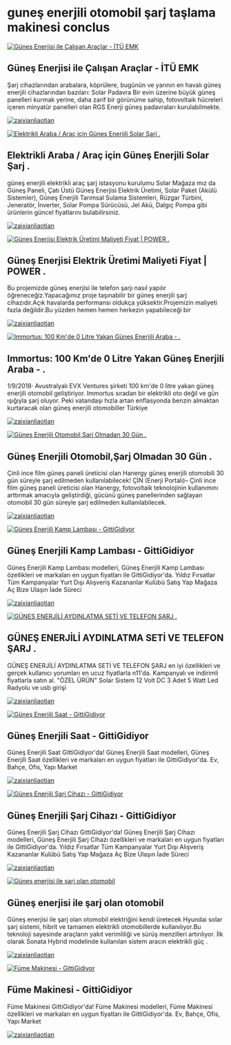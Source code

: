 # guneş enerjili otomobil şarj taşlama makinesi conclus
<a href="https://mnn.zoosnet.net/LR/Chatpre.aspx?id=MNN94995150&p=https://topgrinding.com/" target="_blank">![Güneş Enerjisi ile Çalışan Araçlar - İTÜ EMK](https://github.com/technlg/images/blob/main/8.jpg)</a>
## Güneş Enerjisi ile Çalışan Araçlar - İTÜ EMK
Şarj cihazlarından arabalara, köprülere, bugünün ve yarının en havalı güneş enerjili cihazlarından bazıları: Solar Padavra Bir evin üzerine büyük güneş panelleri kurmak yerine, daha zarif bir görünüme sahip, fotovoltaik hücreleri içeren minyatür panelleri olan RGS Enerji güneş padavraları kurulabilmekte.
<a href="https://mnn.zoosnet.net/LR/Chatpre.aspx?id=MNN94995150&p=https://topgrinding.com/" target="_blank"><img src="https://github.com/technlg/images/raw/main/chat11.jpg" alt="zaixianliaotian"/></a><a href="//whatsapp.shibangsoft.com/WhatsApp.php" ><img src="https://github.com/technlg/images/raw/main/chat11.png" alt=""></a>
<a href="https://mnn.zoosnet.net/LR/Chatpre.aspx?id=MNN94995150&p=https://topgrinding.com/" target="_blank">![Elektrikli Araba / Araç için Güneş Enerjili Solar Şarj .](https://github.com/technlg/images/blob/main/26.jpg)</a>
## Elektrikli Araba / Araç için Güneş Enerjili Solar Şarj .
güneş enerjili elektrikli araç şarj istasyonu kurulumu Solar Mağaza mız da Güneş Paneli, Çatı Üstü Güneş Enerjisi Elektrik Üretimi, Solar Paket (Akülü Sistemler), Güneş Enerjili Tarımsal Sulama Sistemleri, Rüzgar Türbini, Jeneratör, İnverter, Solar Pompa Sürücüsü, Jel Akü, Dalgıç Pompa gibi ürünlerin güncel fiyatlarını bulabilirsiniz.
<a href="https://mnn.zoosnet.net/LR/Chatpre.aspx?id=MNN94995150&p=https://topgrinding.com/" target="_blank"><img src="https://github.com/technlg/images/raw/main/chat11.jpg" alt="zaixianliaotian"/></a><a href="//whatsapp.shibangsoft.com/WhatsApp.php" ><img src="https://github.com/technlg/images/raw/main/chat11.png" alt=""></a>
<a href="https://mnn.zoosnet.net/LR/Chatpre.aspx?id=MNN94995150&p=https://topgrinding.com/" target="_blank">![Güneş Enerjisi Elektrik Üretimi Maliyeti Fiyat |  POWER .](https://github.com/technlg/images/blob/main/63.jpg)</a>
## Güneş Enerjisi Elektrik Üretimi Maliyeti Fiyat |  POWER .
Bu projemizde güneş enerjisi ile telefon şarjı nasıl yapılır öğreneceğiz.Yapacağımız proje taşınabilir bir güneş enerjili şarj cihazıdır.Açık havalarda performansı oldukça yüksektir.Projemizin maliyeti fazla değildir.Bu yüzden hemen hemen herkezin yapabileceği bir 
<a href="https://mnn.zoosnet.net/LR/Chatpre.aspx?id=MNN94995150&p=https://topgrinding.com/" target="_blank"><img src="https://github.com/technlg/images/raw/main/chat11.jpg" alt="zaixianliaotian"/></a><a href="//whatsapp.shibangsoft.com/WhatsApp.php" ><img src="https://github.com/technlg/images/raw/main/chat11.png" alt=""></a>
<a href="https://mnn.zoosnet.net/LR/Chatpre.aspx?id=MNN94995150&p=https://topgrinding.com/" target="_blank">![Immortus: 100 Km'de 0 Litre Yakan Güneş Enerjili Araba - .](https://github.com/technlg/images/blob/main/10.jpg)</a>
## Immortus: 100 Km'de 0 Litre Yakan Güneş Enerjili Araba - .
1/9/2018· Avustralyalı EVX Ventures şirketi 100 km'de 0 litre yakan güneş enerjili otomobil geliştiriyor. Immortus sıradan bir elektrikli oto değil ve gün ışığıyla şarj oluyor. Peki vatandaşı hızla artan enflasyonda benzin almaktan kurtaracak olan güneş enerjili otomobiller Türkiye
<a href="https://mnn.zoosnet.net/LR/Chatpre.aspx?id=MNN94995150&p=https://topgrinding.com/" target="_blank"><img src="https://github.com/technlg/images/raw/main/chat11.jpg" alt="zaixianliaotian"/></a><a href="//whatsapp.shibangsoft.com/WhatsApp.php" ><img src="https://github.com/technlg/images/raw/main/chat11.png" alt=""></a>
<a href="https://mnn.zoosnet.net/LR/Chatpre.aspx?id=MNN94995150&p=https://topgrinding.com/" target="_blank">![Güneş Enerjili Otomobil,Şarj Olmadan 30 Gün .](https://github.com/technlg/images/blob/main/56.jpg)</a>
## Güneş Enerjili Otomobil,Şarj Olmadan 30 Gün .
Çinli ince film güneş paneli üreticisi olan Hanergy güneş enerjili otomobili 30 gün süreyle şarj edilmeden kullanılabilecek! ÇİN (Enerji Portalı)– Çinli ince film güneş paneli üreticisi olan Hanergy, fotovoltaik teknolojinin kullanımını arttırmak amacıyla geliştirdiği, gücünü güneş panellerinden sağlayan otomobil 30 gün süreyle şarj edilmeden kullanılabilecek.
<a href="https://mnn.zoosnet.net/LR/Chatpre.aspx?id=MNN94995150&p=https://topgrinding.com/" target="_blank"><img src="https://github.com/technlg/images/raw/main/chat11.jpg" alt="zaixianliaotian"/></a><a href="//whatsapp.shibangsoft.com/WhatsApp.php" ><img src="https://github.com/technlg/images/raw/main/chat11.png" alt=""></a>
<a href="https://mnn.zoosnet.net/LR/Chatpre.aspx?id=MNN94995150&p=https://topgrinding.com/" target="_blank">![Güneş Enerjili Kamp Lambası - GittiGidiyor](https://github.com/technlg/images/blob/main/31.jpg)</a>
## Güneş Enerjili Kamp Lambası - GittiGidiyor
Güneş Enerjili Kamp Lambası modelleri, Güneş Enerjili Kamp Lambası özellikleri ve markaları en uygun fiyatları ile GittiGidiyor'da. Yıldız Fırsatlar Tüm Kampanyalar Yurt Dışı Alışveriş Kazananlar Kulübü Satış Yap Mağaza Aç Bize Ulaşın İade Süreci
<a href="https://mnn.zoosnet.net/LR/Chatpre.aspx?id=MNN94995150&p=https://topgrinding.com/" target="_blank"><img src="https://github.com/technlg/images/raw/main/chat11.jpg" alt="zaixianliaotian"/></a><a href="//whatsapp.shibangsoft.com/WhatsApp.php" ><img src="https://github.com/technlg/images/raw/main/chat11.png" alt=""></a>
<a href="https://mnn.zoosnet.net/LR/Chatpre.aspx?id=MNN94995150&p=https://topgrinding.com/" target="_blank">![GÜNEŞ ENERJİLİ AYDINLATMA SETİ VE TELEFON ŞARJ .](https://github.com/technlg/images/blob/main/24.jpg)</a>
## GÜNEŞ ENERJİLİ AYDINLATMA SETİ VE TELEFON ŞARJ .
GÜNEŞ ENERJİLİ AYDINLATMA SETİ VE TELEFON ŞARJ en iyi özellikleri ve gerçek kullanıcı yorumları en ucuz fiyatlarla n11'da. Kampanyalı ve indirimli fiyatlarla satın al. "ÖZEL ÜRÜN" Solar Sistem 12 Volt DC 3 Adet 5 Watt Led Radyolu ve usb girişi
<a href="https://mnn.zoosnet.net/LR/Chatpre.aspx?id=MNN94995150&p=https://topgrinding.com/" target="_blank"><img src="https://github.com/technlg/images/raw/main/chat11.jpg" alt="zaixianliaotian"/></a><a href="//whatsapp.shibangsoft.com/WhatsApp.php" ><img src="https://github.com/technlg/images/raw/main/chat11.png" alt=""></a>
<a href="https://mnn.zoosnet.net/LR/Chatpre.aspx?id=MNN94995150&p=https://topgrinding.com/" target="_blank">![Güneş Enerjili Saat - GittiGidiyor](https://github.com/technlg/images/blob/main/53.jpg)</a>
## Güneş Enerjili Saat - GittiGidiyor
Güneş Enerjili Saat GittiGidiyor'da! Güneş Enerjili Saat modelleri, Güneş Enerjili Saat özellikleri ve markaları en uygun fiyatları ile GittiGidiyor'da. Ev, Bahçe, Ofis, Yapı Market
<a href="https://mnn.zoosnet.net/LR/Chatpre.aspx?id=MNN94995150&p=https://topgrinding.com/" target="_blank"><img src="https://github.com/technlg/images/raw/main/chat11.jpg" alt="zaixianliaotian"/></a><a href="//whatsapp.shibangsoft.com/WhatsApp.php" ><img src="https://github.com/technlg/images/raw/main/chat11.png" alt=""></a>
<a href="https://mnn.zoosnet.net/LR/Chatpre.aspx?id=MNN94995150&p=https://topgrinding.com/" target="_blank">![Güneş Enerjili Şarj Cihazı - GittiGidiyor](https://github.com/technlg/images/blob/main/9.jpg)</a>
## Güneş Enerjili Şarj Cihazı - GittiGidiyor
Güneş Enerjili Şarj Cihazı GittiGidiyor'da! Güneş Enerjili Şarj Cihazı modelleri, Güneş Enerjili Şarj Cihazı özellikleri ve markaları en uygun fiyatları ile GittiGidiyor'da. Yıldız Fırsatlar Tüm Kampanyalar Yurt Dışı Alışveriş Kazananlar Kulübü Satış Yap Mağaza Aç Bize Ulaşın İade Süreci
<a href="https://mnn.zoosnet.net/LR/Chatpre.aspx?id=MNN94995150&p=https://topgrinding.com/" target="_blank"><img src="https://github.com/technlg/images/raw/main/chat11.jpg" alt="zaixianliaotian"/></a><a href="//whatsapp.shibangsoft.com/WhatsApp.php" ><img src="https://github.com/technlg/images/raw/main/chat11.png" alt=""></a>
<a href="https://mnn.zoosnet.net/LR/Chatpre.aspx?id=MNN94995150&p=https://topgrinding.com/" target="_blank">![Güneş enerjisi ile şarj olan otomobil](https://github.com/technlg/images/blob/main/54.jpg)</a>
## Güneş enerjisi ile şarj olan otomobil
Güneş enerjisi ile şarj olan otomobil elektriğini kendi üretecek Hyundai solar şarj sistemi, hibrit ve tamamen elektrikli otomobillerde kullanılıyor.Bu teknoloji sayesinde araçların yakıt verimliliği ve sürüş menzilleri artırılıyor. İlk olarak Sonata Hybrid modelinde kullanılan sistem aracın elektrikli güç .
<a href="https://mnn.zoosnet.net/LR/Chatpre.aspx?id=MNN94995150&p=https://topgrinding.com/" target="_blank"><img src="https://github.com/technlg/images/raw/main/chat11.jpg" alt="zaixianliaotian"/></a><a href="//whatsapp.shibangsoft.com/WhatsApp.php" ><img src="https://github.com/technlg/images/raw/main/chat11.png" alt=""></a>
<a href="https://mnn.zoosnet.net/LR/Chatpre.aspx?id=MNN94995150&p=https://topgrinding.com/" target="_blank">![Füme Makinesi - GittiGidiyor](https://github.com/technlg/images/blob/main/17.jpg)</a>
## Füme Makinesi - GittiGidiyor
Füme Makinesi GittiGidiyor'da! Füme Makinesi modelleri, Füme Makinesi özellikleri ve markaları en uygun fiyatları ile GittiGidiyor'da. Ev, Bahçe, Ofis, Yapı Market
<a href="https://mnn.zoosnet.net/LR/Chatpre.aspx?id=MNN94995150&p=https://topgrinding.com/" target="_blank"><img src="https://github.com/technlg/images/raw/main/chat11.jpg" alt="zaixianliaotian"/></a><a href="//whatsapp.shibangsoft.com/WhatsApp.php" ><img src="https://github.com/technlg/images/raw/main/chat11.png" alt=""></a>
